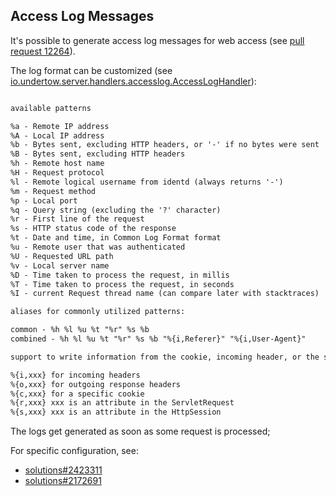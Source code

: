 ## Access Log Messages

It's possible to generate access log messages for web access (see [pull request 12264](https://github.com/wildfly/wildfly/pull/12264)).

The log format can be customized (see [io.undertow.server.handlers.accesslog.AccessLogHandler](http://undertow.io/javadoc/1.3.x/io/undertow/server/handlers/accesslog/AccessLogHandler.html)):

```html

available patterns

%a - Remote IP address
%A - Local IP address
%b - Bytes sent, excluding HTTP headers, or '-' if no bytes were sent
%B - Bytes sent, excluding HTTP headers
%h - Remote host name
%H - Request protocol
%l - Remote logical username from identd (always returns '-')
%m - Request method
%p - Local port
%q - Query string (excluding the '?' character)
%r - First line of the request
%s - HTTP status code of the response
%t - Date and time, in Common Log Format format
%u - Remote user that was authenticated
%U - Requested URL path
%v - Local server name
%D - Time taken to process the request, in millis
%T - Time taken to process the request, in seconds
%I - current Request thread name (can compare later with stacktraces)

aliases for commonly utilized patterns:

common - %h %l %u %t "%r" %s %b
combined - %h %l %u %t "%r" %s %b "%{i,Referer}" "%{i,User-Agent}"

support to write information from the cookie, incoming header, or the session:

%{i,xxx} for incoming headers
%{o,xxx} for outgoing response headers
%{c,xxx} for a specific cookie
%{r,xxx} xxx is an attribute in the ServletRequest
%{s,xxx} xxx is an attribute in the HttpSession

```

The logs get generated as soon as some request is processed;

For specific configuration, see:

* [solutions#2423311](https://access.redhat.com/solutions/2423311)
* [solutions#2172691](https://access.redhat.com/solutions/2172691)